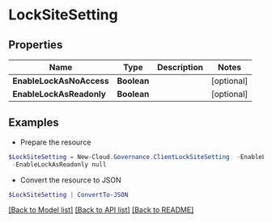 # LockSiteSetting
## Properties

Name | Type | Description | Notes
------------ | ------------- | ------------- | -------------
**EnableLockAsNoAccess** | **Boolean** |  | [optional] 
**EnableLockAsReadonly** | **Boolean** |  | [optional] 

## Examples

- Prepare the resource
```powershell
$LockSiteSetting = New-Cloud.Governance.ClientLockSiteSetting  -EnableLockAsNoAccess null `
 -EnableLockAsReadonly null
```

- Convert the resource to JSON
```powershell
$LockSiteSetting | ConvertTo-JSON
```

[[Back to Model list]](../README.md#documentation-for-models) [[Back to API list]](../README.md#documentation-for-api-endpoints) [[Back to README]](../README.md)

